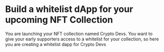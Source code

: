# Build a whitelist dApp for your upcoming NFT Collection

You are launching your NFT collection named Crypto Devs. You want to give your early supporters access to a whitelist for your collection, so here you are creating a whitelist dapp for Crypto Devs

